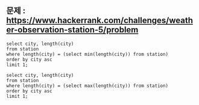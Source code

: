 ## 문제 : https://www.hackerrank.com/challenges/weather-observation-station-5/problem

```
select city, length(city)
from station
where length(city) = (select min(length(city)) from station)
order by city asc
limit 1;

select city, length(city)
from station
where length(city) = (select max(length(city)) from station)
order by city asc
limit 1;

```
